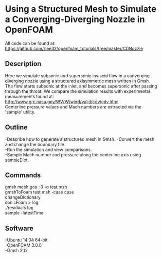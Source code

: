 # Using a Structured Mesh to Simulate a Converging-Diverging Nozzle in OpenFOAM  

All code can be found at:  
https://github.com/rlee32/openfoam_tutorials/tree/master/CDNozzle  

## Description  
Here we simulate subsonic and supersonic inviscid flow in a 
converging-diverging nozzle using a structured axisymmetric mesh 
written in Gmsh. 
The flow starts subsonic at the inlet, and becomes supersonic after passing 
through the throat. 
We compare the simulation results with experimental measurements found at: 
http://www.grc.nasa.gov/WWW/wind/valid/cdv/cdv.html  
Centerline pressure values and Mach numbers are extracted via the 'sample'
utility.   

## Outline  
-Describe how to generate a structured mesh in Gmsh.
-Convert the mesh and change the boundary file.  
-Run the simulation and view comparisons.  
-Sample Mach number and pressure along the centerline axis using sampleDict.  

## Commands
gmsh mesh.geo -3 -o test.msh  
gmshToFoam test.msh -case case  
changeDictionary  
sonicFoam > log  
./residuals log  
sample -latestTime  

## Software
-Ubuntu 14.04 64-bit  
-OpenFOAM 3.0.0  
-Gmsh 2.12  